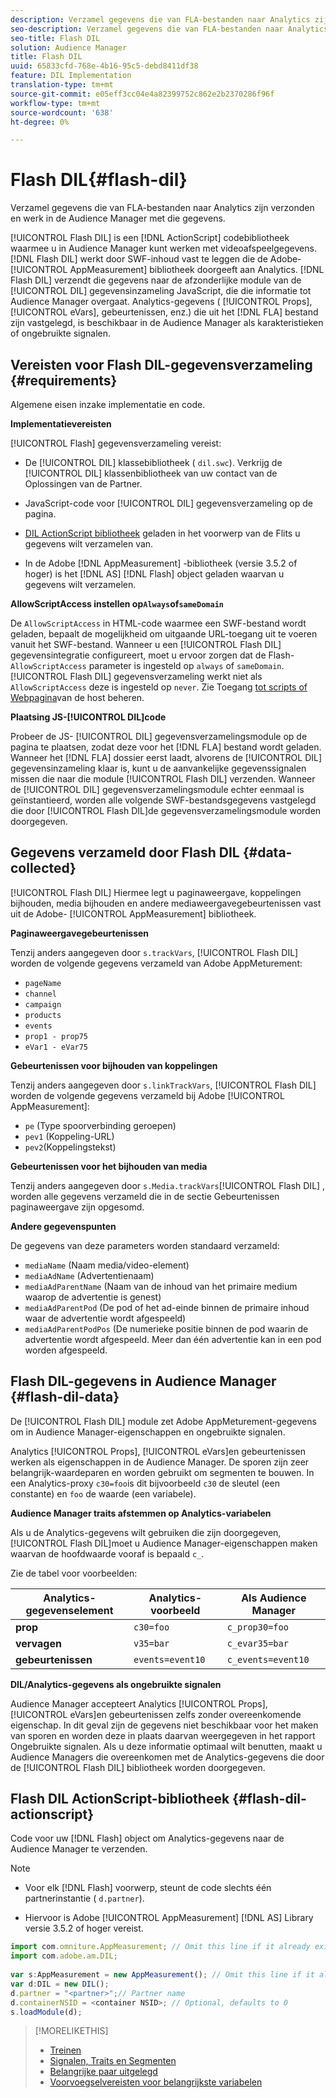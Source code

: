 ```yaml
---
description: Verzamel gegevens die van FLA-bestanden naar Analytics zijn verzonden en werk in de Audience Manager met die gegevens.
seo-description: Verzamel gegevens die van FLA-bestanden naar Analytics zijn verzonden en werk in de Audience Manager met die gegevens.
seo-title: Flash DIL
solution: Audience Manager
title: Flash DIL
uuid: 65833cfd-768e-4b16-95c5-debd8411df38
feature: DIL Implementation
translation-type: tm+mt
source-git-commit: e05eff3cc04e4a82399752c862e2b2370286f96f
workflow-type: tm+mt
source-wordcount: '638'
ht-degree: 0%

---
```



# Flash DIL{#flash-dil}

Verzamel gegevens die van FLA-bestanden naar Analytics zijn verzonden en werk in de Audience Manager met die gegevens.

<!-- 

c_flash_dil_toc.xml

 -->

[!UICONTROL Flash DIL] is een [!DNL ActionScript] codebibliotheek waarmee u in Audience Manager kunt werken met videoafspeelgegevens. [!DNL Flash DIL] werkt door SWF-inhoud vast te leggen die de Adobe- [!UICONTROL AppMeasurement] bibliotheek doorgeeft aan Analytics. [!DNL Flash DIL] verzendt die gegevens naar de afzonderlijke module van de [!UICONTROL DIL] gegevensinzameling JavaScript, die die informatie tot Audience Manager overgaat. Analytics-gegevens ( [!UICONTROL Props], [!UICONTROL eVars], gebeurtenissen, enz.) die uit het [!DNL FLA] bestand zijn vastgelegd, is beschikbaar in de Audience Manager als karakteristieken of ongebruikte signalen.

## Vereisten voor Flash DIL-gegevensverzameling {#requirements}

Algemene eisen inzake implementatie en code.

<!-- 

c_flash_dil_intro.xml

 -->

**Implementatievereisten**

[!UICONTROL Flash] gegevensverzameling vereist:

* De [!UICONTROL DIL] klassebibliotheek ( `dil.swc`). Verkrijg de [!UICONTROL DIL] klassenbibliotheek van uw contact van de Oplossingen van de Partner.

* JavaScript-code voor [!UICONTROL DIL] gegevensverzameling op de pagina.
* [DIL ActionScript bibliotheek](../dil/dil-flash.md#flash-dil-actionscript) geladen in het voorwerp van de Flits u gegevens wilt verzamelen van.
* In de Adobe [!DNL AppMeasurement] -bibliotheek (versie 3.5.2 of hoger) is het [!DNL AS] [!DNL Flash] object geladen waarvan u gegevens wilt verzamelen.

**AllowScriptAccess instellen op`Always`of`sameDomain`**

De `AllowScriptAccess` in HTML-code waarmee een SWF-bestand wordt geladen, bepaalt de mogelijkheid om uitgaande URL-toegang uit te voeren vanuit het SWF-bestand. Wanneer u een [!UICONTROL Flash DIL] gegevensintegratie configureert, moet u ervoor zorgen dat de Flash- `AllowScriptAccess` parameter is ingesteld op `always` of `sameDomain`. [!UICONTROL Flash DIL] gegevensverzameling werkt niet als `AllowScriptAccess` deze is ingesteld op `never`. Zie Toegang [tot scripts of Webpagina](https://helpx.adobe.com/flash/kb/control-access-scripts-host-web.html)van de host beheren.

**Plaatsing JS-[!UICONTROL DIL]code**

Probeer de JS- [!UICONTROL DIL] gegevensverzamelingsmodule op de pagina te plaatsen, zodat deze voor het [!DNL FLA] bestand wordt geladen. Wanneer het [!DNL FLA] dossier eerst laadt, alvorens de [!UICONTROL DIL] gegevensinzameling klaar is, kunt u de aanvankelijke gegevenssignalen missen die naar die module [!UICONTROL Flash DIL] verzenden. Wanneer de [!UICONTROL DIL] gegevensverzamelingsmodule echter eenmaal is geïnstantieerd, worden alle volgende SWF-bestandsgegevens vastgelegd die door [!UICONTROL Flash DIL]de gegevensverzamelingsmodule worden doorgegeven.

## Gegevens verzameld door Flash DIL {#data-collected}

[!UICONTROL Flash DIL] Hiermee legt u paginaweergave, koppelingen bijhouden, media bijhouden en andere mediaweergavegebeurtenissen vast uit de Adobe- [!UICONTROL AppMeasurement] bibliotheek.

<!-- 

r_flash_dil_data_collected.xml

 -->

**Paginaweergavegebeurtenissen**

Tenzij anders aangegeven door `s.trackVars`, [!UICONTROL Flash DIL] worden de volgende gegevens verzameld van Adobe AppMeturement:

* `pageName`
* `channel`
* `campaign`
* `products`
* `events`
* `prop1 - prop75`
* `eVar1 - eVar75`

**Gebeurtenissen voor bijhouden van koppelingen**

Tenzij anders aangegeven door `s.linkTrackVars`, [!UICONTROL Flash DIL] worden de volgende gegevens verzameld bij Adobe [!UICONTROL AppMeasurement]:

* `pe` (Type spoorverbinding geroepen)
* `pev1` (Koppeling-URL)
* `pev2`(Koppelingstekst)

**Gebeurtenissen voor het bijhouden van media**

Tenzij anders aangegeven door `s.Media.trackVars`[!UICONTROL Flash DIL] , worden alle gegevens verzameld die in de sectie Gebeurtenissen paginaweergave zijn opgesomd.

**Andere gegevenspunten**

De gegevens van deze parameters worden standaard verzameld:

* `mediaName` (Naam media/video-element)
* `mediaAdName` (Advertentienaam)
* `mediaAdParentName` (Naam van de inhoud van het primaire medium waarop de advertentie is genest)
* `mediaAdParentPod` (De pod of het ad-einde binnen de primaire inhoud waar de advertentie wordt afgespeeld)
* `mediaAdParentPodPos` (De numerieke positie binnen de pod waarin de advertentie wordt afgespeeld. Meer dan één advertentie kan in een pod worden afgespeeld.

## Flash DIL-gegevens in Audience Manager {#flash-dil-data}

De [!UICONTROL Flash DIL] module zet Adobe AppMeturement-gegevens om in Audience Manager-eigenschappen en ongebruikte signalen.

<!-- 

c_flash_dil_in_aam.xml

 -->

Analytics [!UICONTROL Props], [!UICONTROL eVars]en gebeurtenissen werken als eigenschappen in de Audience Manager. De sporen zijn zeer belangrijk-waardeparen en worden gebruikt om segmenten te bouwen. In een Analytics-proxy `c30=foo`is dit bijvoorbeeld `c30` de sleutel (een constante) en `foo` de waarde (een variabele).

**Audience Manager traits afstemmen op Analytics-variabelen**

Als u de Analytics-gegevens wilt gebruiken die zijn doorgegeven, [!UICONTROL Flash DIL]moet u Audience Manager-eigenschappen maken waarvan de hoofdwaarde vooraf is bepaald `c_`.

Zie de tabel voor voorbeelden:

| Analytics-gegevenselement | Analytics-voorbeeld | Als Audience Manager |
|---|---|---|
| **prop** | `c30=foo` | `c_prop30=foo` |
| **vervagen** | `v35=bar` | `c_evar35=bar` |
| **gebeurtenissen** | `events=event10` | `c_events=event10` |

**DIL/Analytics-gegevens als ongebruikte signalen**

Audience Manager accepteert Analytics [!UICONTROL Props], [!UICONTROL eVars]en gebeurtenissen zelfs zonder overeenkomende eigenschap. In dit geval zijn de gegevens niet beschikbaar voor het maken van sporen en worden deze in plaats daarvan weergegeven in het rapport [](../reporting/dynamic-reports/unused-signals.md) Ongebruikte signalen. Als u deze informatie optimaal wilt benutten, maakt u Audience Managers die overeenkomen met de Analytics-gegevens die door de [!UICONTROL Flash DIL] bibliotheek worden doorgegeven.

## Flash DIL ActionScript-bibliotheek {#flash-dil-actionscript}

Code voor uw [!DNL Flash] object om Analytics-gegevens naar de Audience Manager te verzenden.

<!-- 

r_flash_dil_actionscript.xml

 -->

>[!NOTE]
>
>* Voor elk [!DNL Flash] voorwerp, steunt de code slechts één partnerinstantie ( `d.partner`).
   >
   >
* Hiervoor is Adobe [!UICONTROL AppMeasurement] [!DNL AS] Library versie 3.5.2 of hoger vereist.


```js
import com.omniture.AppMeasurement; // Omit this line if it already exists in the code 
import com.adobe.am.DIL; 
  
var s:AppMeasurement = new AppMeasurement(); // Omit this line if it already exists in the code 
var d:DIL = new DIL(); 
d.partner = "<partner>";// Partner name 
d.containerNSID = <container NSID>; // Optional, defaults to 0 
s.loadModule(d);
```

>[!MORELIKETHIS]
>
>* [Treinen](../features/traits/trait-details-page.md)
>* [Signalen, Traits en Segmenten](../reference/signal-trait-segment.md)
>* [Belangrijke paar uitgelegd](../reference/key-value-pairs-explained.md)
>* [Voorvoegselvereisten voor belangrijkste variabelen](../features/traits/trait-variable-prefixes.md)

